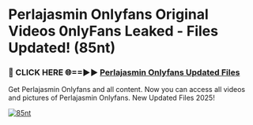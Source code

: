 # Perlajasmin Onlyfans Original Videos 0nlyFans Leaked - Files Updated! (85nt)

<h3>🔴 CLICK HERE 🌐==►► <a href="https://tinyurl.com/ehrbuxhb" rel="nofollow">Perlajasmin Onlyfans Updated Files</a></h3>

Get Perlajasmin Onlyfans and all content. Now you can access all videos and pictures of Perlajasmin Onlyfans. New Updated Files 2025!

[![85nt](https://i.imgur.com/lVYEuWS.gif)](https://tinyurl.com/ehrbuxhb)
